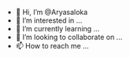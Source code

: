 - 👋 Hi, I’m @Aryasaloka
- 👀 I’m interested in ...
- 🌱 I’m currently learning ...
- 💞️ I’m looking to collaborate on ...
- 📫 How to reach me ...

<!---
Aryasaloka/Aryasaloka is a ✨ special ✨ repository because its `README.md` (this file) appears on your GitHub profile.
You can click the Preview link to take a look at your changes.
--->
